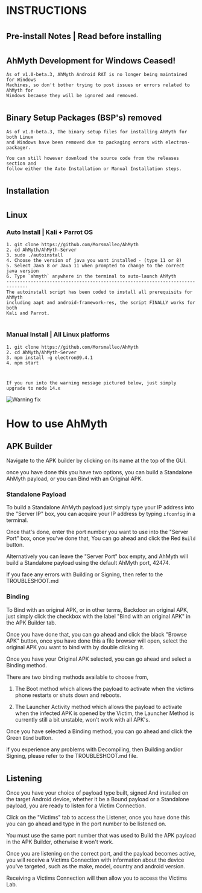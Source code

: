 # INSTRUCTIONS
#
## Pre-install Notes | Read before installing
#
## AhMyth Development for Windows Ceased!
    As of v1.0-beta.3, AhMyth Android RAT is no longer being maintained for Windows 
    Machines, so don't bother trying to post issues or errors related to AhMyth for 
    Windows because they will be ignored and removed.
    
#
## Binary Setup Packages (BSP's) removed
    As of v1.0-beta.3, The binary setup files for installing AhMyth for both Linux 
    and Windows have been removed due to packaging errors with electron-packager.
 
    You can still however download the source code from the releases section and 
    follow either the Auto Installation or Manual Installation steps.

#
## Installation
#
## Linux
### Auto Install | Kali + Parrot OS
    1. git clone https://github.com/Morsmalleo/AhMyth    
    2. cd AhMyth/AhMyth-Server
    3. sudo ./autoinstall
    4. Choose the version of java you want installed - (type 11 or 8)
    5. Select Java 8 or Java 11 when prompted to change to the correct java version  
    6. Type `ahmyth` anywhere in the terminal to auto-launch AhMyth
    ------------------------------------------------------------------------------
    The autoinstall script has been coded to install all prerequisits for AhMyth
    including aapt and android-framework-res, the script FINALLY works for both
    Kali and Parrot.
#
### Manual Install | All Linux platforms
    1. git clone https://github.com/Morsmalleo/AhMyth
    2. cd AhMyth/AhMyth-Server
    3. npm install -g electron@9.4.1
    4. npm start    
#
    If you run into the warning message pictured below, just simply upgrade to node 14.x
![Warning fix](https://user-images.githubusercontent.com/64344168/135712747-8545bc2c-3ef9-4e5e-9890-f2d7f66e1534.png)    
#
# How to use AhMyth 
## APK Builder
Navigate to the APK builder by clicking on its 
name at the top of the GUI.

once you have done this you have two options,
you can build a Standalone AhMyth payload, or
you can Bind with an Original APK.

### Standalone Payload 
To build a Standalone AhMyth payload just simply
type your IP address into the "Server IP" box, you 
can acquire your IP address by typing `ifconfig` 
in a terminal. 

Once that's done, enter the port number you want to use
into the "Server Port" box, once you've done that,
You can go ahead and click the Red `Build` button. 

Alternatively you can leave the "Server Port" box empty, 
and AhMyth will build a Standalone payload using the default AhMyth 
port, 42474. 

If you face any errors with Building 
or Signing, then refer to the TROUBLESHOOT.md

### Binding
To Bind with an original APK, or in other terms,
Backdoor an original APK, just simply click the 
checkbox with the label "Bind with an original APK"
in the APK Builder tab.

Once you have done that, you can go ahead and click
the black "Browse APK" button, once you have done this
a file browser will open, select the original APK
you want to bind with by double clicking it.

Once you have your Original APK selected, you can go 
ahead and select a Binding method. 

There are two binding methods available to choose from, 

1. The Boot method 
which allows the payload to activate when the victims phone 
restarts or shuts down and reboots. 

2. The Launcher Activity method 
which allows the payload to activate when the infected 
APK is opened by the Victim, the Launcher Method is currently 
still a bit unstable, won't work with all APK's.

Once you have selected a Binding method, you can
go ahead and click the Green `Bind` button.

if you experience any problems with Decompiling, then
Building and/or Signing, please refer to the TROUBLESHOOT.md file.
#
## Listening
Once you have your choice of payload type built, signed
And installed on the target Android device, whether it
be a Bound payload or a Standalone payload, you are ready
to listen for a Victim Connection.

Click on the "Victims" tab to access the Listener,
once you have done this you can go ahead and type in
the port number to be listened on. 

You must use the same port number that was used to Build 
the APK payload in the APK Builder, otherwise it won't work.

Once you are listening on the correct port, and the 
payload becomes active, you will receive a Victims Connection
with information about the device you've targeted, such
as the make, model, country and android version.

Receiving a Victims Connection will then allow you 
to access the Victims Lab.
